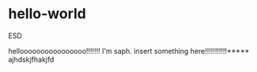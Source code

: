 # hello-world
ESD

helloooooooooooooooo!!!!!!!
I'm saph.
insert something here!!!!!!!!!!!*****
ajhdskjfhakjfd
